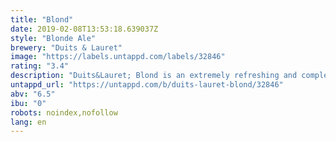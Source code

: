 ```yaml
---
title: "Blond"
date: 2019-02-08T13:53:18.639037Z
style: "Blonde Ale"
brewery: "Duits & Lauret"
image: "https://labels.untappd.com/labels/32846"
rating: "3.4"
description: "Duits&Lauret; Blond is an extremely refreshing and complex thirst-quencher. A lot of floral and citrus notes can be discerned in its aroma. Because of the large quantity of aromatic hop varieties used. All this in combination with a pleasant bitterness. Due to these distinct characteristics this beer can be enjoyed on its own but also goes well with a variety of dishes. Combining it with refreshing salads and white fish produces beautiful sensations to the palate."
untappd_url: "https://untappd.com/b/duits-lauret-blond/32846"
abv: "6.5"
ibu: "0"
robots: noindex,nofollow
lang: en
---
```

